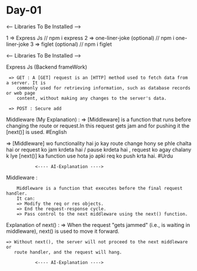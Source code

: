 # Day-01

 <--  Libraries To Be Installed  -->

  1 => Express Js  // npm i express
  2 => one-liner-joke (optional) // npm i one-liner-joke
  3 => figlet (optional) // npm i figlet
 
 <--  Libraries To Be Installed  -->



Express Js  (Backend frameWork)

     => GET : A [GET] request is an [HTTP] method used to fetch data from a server. It is
        commonly used for retrieving information, such as database records or web page 
        content, without making any changes to the server's data.

     => POST : Secure add   


Middleware (My Explanation) : 
   => [Middleware] is a function that runs before changing the route or request.In this
      request gets jam and for pushing it the [next()] is used.  #English

   => [Middleware] wo functionality hai jo kay route change hony se phle chalta hai or request
      ko jam krdeta hai / pause krdeta hai , request ko agay chalany k lye [next()] ka function
      use hota jo apki req ko push krta hai.  #Urdu



               <---- AI-Explanation ----> 

Middleware :

        Middleware is a function that executes before the final request handler.
        It can: 
        => Modify the req or res objects.
        => End the request-response cycle.
        => Pass control to the next middleware using the next() function.

Explanation of next() :
    => When the request "gets jammed" (i.e., is waiting in middleware),
       next() is used to move it forward.
    
    => Without next(), the server will not proceed to the next middleware or
       route handler, and the request will hang.
  
               <---- AI-Explanation ----> 
       



